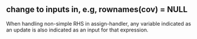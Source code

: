 ## change to inputs in, e.g, rownames(cov) = NULL

When handling non-simple RHS in assign-handler, any variable indicated as an
update is also indicated as an input for that expression. 